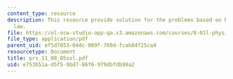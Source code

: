 ```yaml
---
content_type: resource
description: This resource provide solution for the problems based on Newton's 3rd
  law.
file: https://ol-ocw-studio-app-qa.s3.amazonaws.com/courses/8-01l-physics-i-classical-mechanics-fall-2005/e753b51ad5f59bd786f6979dbfdb99a2_prs_11_08_05sol.pdf
file_type: application/pdf
parent_uid: ef5d7853-04dc-089f-760d-fcab84f25ca4
resourcetype: Document
title: prs_11_08_05sol.pdf
uid: e753b51a-d5f5-9bd7-86f6-979dbfdb99a2
---
```

